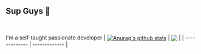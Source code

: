## Sup Guys 👋
<br />

I'm a self-taught passionate developer
| <a href="https://github.com/anuraghazra/github-readme-stats"><img align="center" src="https://github-readme-stats.vercel.app/api?username=dongkcs&show_icons=true&include_all_commits=true&theme=buefy&hide_border=true" alt="Anurag's github stats" /></a> | <a href="https://github.com/anuraghazra/github-readme-stats"><img align="center" src="https://github-readme-stats.vercel.app/api/top-langs/?username=dongkcs&layout=compact&theme=buefy&hide_border=true" /></a> |
| ------------- | ------------- |
